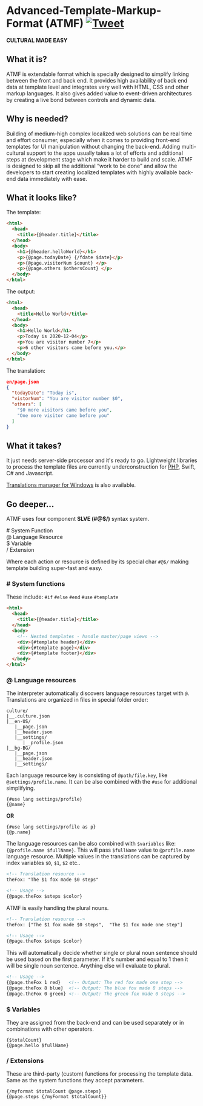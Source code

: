 # Advanced-Template-Markup-Format (ATMF) [![Tweet](https://img.shields.io/twitter/url/http/shields.io.svg?style=social)](https://twitter.com/intent/tweet?text=Build%20complex%20localized%20web%20solutions%20and%20apps%20with%20%23ATMF%0A%0A&url=https://github.com/skito/ATMF)

__CULTURAL MADE EASY__

## What it is?
ATMF is extendable format which is specially designed to simplify linking between the front and back end. It provides high availability of back end data at template level and integrates very well with HTML, CSS and other markup languages. It also gives added value to event-driven architectures by creating a live bond between controls and dynamic data.


## Why is needed?
Building of medium-high complex localized web solutions can be real time and effort consumer, especially when it comes to providing front-end templates for UI manipulation without changing the back-end. Adding multi-cultural support to the apps usually takes a lot of efforts and additional steps at development stage which make it harder to build and scale. ATMF is designed to skip all the additional “work to be done” and allow the developers to start creating localized templates with highly available back-end data immediately with ease.


## What it looks like?
The template:
```html
<html>
  <head>
    <title>{@header.title}</title>
  </head>
  <body>
    <h1>{@header.helloWorld}</h1>
    <p>{@page.todayDate} {/fdate $date}</p>
    <p>{@page.visitorNum $count} </p>
    <p>{@page.others $othersCount} </p>
  </body>
</html>
```

The output:
```html
<html>
  <head>
    <title>Hello World</title>
  </head>
  <body>
    <h1>Hello World</h1>
    <p>Today is 2020-12-04</p>
    <p>You are visitor number 7</p>
    <p>6 other visitors came before you.</p>
  </body>
</html>
```

The translation:<br>
```json
en/page.json
{
  "todayDate": "Today is",
  "vistorNum": "You are visitor number $0",
  "others": [
    "$0 more visitors came before you", 
    "One more visitor came before you"
  ]
}

```

## What it takes?
It just needs server-side processor and it's ready to go. Lightweight libraries to process the template files are currently underconstruction for [PHP](https://github.com/skito/ATMF-PHP), Swift, C# and Javascript.

[Translations manager for Windows](https://github.com/skito/ATMF-TranslationsTool-Windows) is also available.

## Go deeper...
ATMF uses four component __SLVE (#@$/)__ syntax system.

\#   System Function<br>
@    Language Resource<br>
$    Variable<br>
/    Extension<br>

Where each action or resource is defined by its special char ``#@$/`` making template building super-fast and easy.


### \# System functions
These include: ``#if`` ``#else`` ``#end`` ``#use`` ``#template``

```html
<html>
  <head>
    <title>{@header.title}</title>
  </head>
  <body>
    <!-- Nested templates - handle master/page views -->
    <div>{#template header}</div>
    <div>{#template page}</div>
    <div>{#template footer}</div>
  </body>
</html>
```

### @ Language resources
The interpreter automatically discovers language resources target with ``@``. Translations are organized in files in special folder order:

```
culture/
|__.culture.json
|__en-US/
   |__page.json
   |__header.json
   |__settings/
      |__profile.json
|__bg-BG/
   |__page.json
   |__header.json
   |__settings/
```

Each language resource key is consisting of ``@path/file.key``, like ``@settings/profile.name``. It can be also combined with the ``#use`` for additional simplifying.

```
{#use lang settings/profile}
{@name}
```
__OR__
```
{#use lang settings/profile as p}
{@p.name}
```

The language resources can be also combined with ``$variables`` like: ``{@profile.name $fullName}``. This will pass ``$fullName`` value to ``@profile.name`` language resource. Multiple values in the translations can be captured by index variables ``$0``, ``$1``, ``$2`` etc..

```html
<!-- Translation resource -->
theFox: "The $1 fox made $0 steps" 

<!-- Usage -->
{@page.theFox $steps $color}
```

ATMF is easily handling the plural nouns.

```html
<!-- Translation resource -->
theFox: ["The $1 fox made $0 steps",  "The $1 fox made one step"]

<!-- Usage -->
{@page.theFox $steps $color}
```

This will automatically decide whether single or plural noun sentence should be used based on the first parameter. If it's number and equal to 1 then it will be single noun sentence. Anything else will evaluate to plural.

```html
<!-- Usage -->
{@page.theFox 1 red}   <!-- Output: The red fox made one step -->
{@page.theFox 8 blue}  <!-- Output: The blue fox made 8 steps -->
{@page.theFox 0 green} <!-- Output: The green fox made 0 steps -->
```

### $ Variables
They are assigned from the back-end and can be used separately or in combinations with other operators.

```
{$totalCount}
{@page.hello $fullName}
```

### / Extensions
These are third-party (custom) functions for processing the template data. Same as the system functions they accept parameters.

```
{/myformat $totalCount @page.steps}
{@page.steps {/myFormat $totalCount}}
```



